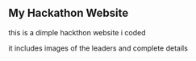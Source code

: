 ## My Hackathon Website

this is a dimple hackthon website i coded

it includes images of the leaders and complete details
